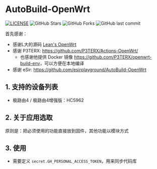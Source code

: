 # AutoBuild-OpenWrt
[![LICENSE](https://img.shields.io/github/license/mashape/apistatus.svg?style=flat&logo=github&label=LICENSE)](https://github.com/zhengmz/AutoBuild-OpenWrt/blob/master/LICENSE)
![GitHub Stars](https://img.shields.io/github/stars/zhengmz/AutoBuild-OpenWrt.svg?style=flat&logo=appveyor&label=Stars&logo=github)
![GitHub Forks](https://img.shields.io/github/forks/zhengmz/AutoBuild-OpenWrt.svg?style=flat&logo=appveyor&label=Forks&logo=github)
![GitHub last commit](https://img.shields.io/github/last-commit/zhengmz/AutoBuild-OpenWrt?label=Latest%20Commit&logo=github)

首先感谢：

- 感谢L大的源码 [Lean's OpenWrt](https://github.com/coolsnowwolf/lede)
- 感谢 P3TERX: <https://github.com/P3TERX/Actions-OpenWrt/>
  - 也感谢他提供 Docker 镜像 <https://github.com/P3TERX/openwrt-build-env>，可以方便在本地编译
- 感谢 eSir: <https://github.com/esirplayground/AutoBuild-OpenWrt>

## 1. 支持的设备列表

- 极路由4 / 极路由4增强版：HC5962

## 2. 关于应用选取

原则是：把必须使用的功能直接放到固件，其他功能以模块方式

## 3. 使用

- 需要定义 `secret.GH_PERSONAL_ACCESS_TOKEN`，用来同步代码库

